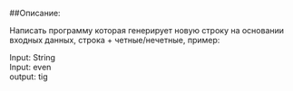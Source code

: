 ##Описание:

Написать программу которая генерирует новую строку на основании входных 
данных, строка + четные/нечетные, пример:

Input: String        
Input: even        
output: tig
